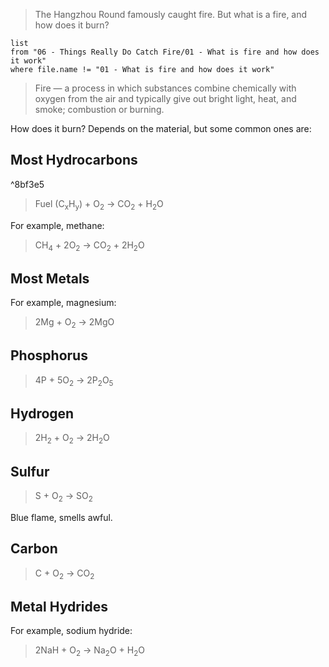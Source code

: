> The Hangzhou Round famously caught fire. But what is a fire, and how does it burn?

```dataview
list
from "06 - Things Really Do Catch Fire/01 - What is fire and how does it work"
where file.name != "01 - What is fire and how does it work"
```

> Fire — a process in which substances combine chemically with oxygen from the air and typically give out bright light, heat, and smoke; combustion or burning.

How does it burn? Depends on the material, but some common ones are:

## Most Hydrocarbons

^8bf3e5

> Fuel (C<sub>x</sub>H<sub>y</sub>) + O<sub>2</sub> → CO<sub>2</sub> + H<sub>2</sub>O



For example, methane:

> CH<sub>4</sub>​ + 2O<sub>2</sub> ​→ CO<sub>2</sub> ​+ 2H<sub>2</sub>​O

## Most Metals

For example, magnesium:

> 2Mg + O<sub>2</sub> → 2MgO

## Phosphorus

> 4P + 5O<sub>2</sub>​ → 2P<sub>2</sub>​O<sub>5</sub>​

## Hydrogen

> 2H<sub>2</sub>​ + O<sub>2</sub> ​→ 2H<sub>2</sub>​O

## Sulfur

> S + O<sub>2</sub> → SO<sub>2</sub>

Blue flame, smells awful.

## Carbon

> C + O<sub>2</sub> → CO<sub>2</sub>

## Metal Hydrides

For example, sodium hydride:

> ​2NaH + O<sub>2</sub>​ → Na<sub>2</sub>​O + H<sub>2</sub>​O
